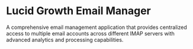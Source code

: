 # Lucid Growth Email Manager

A comprehensive email management application that provides centralized access to multiple email accounts across different IMAP servers with advanced analytics and processing capabilities.
